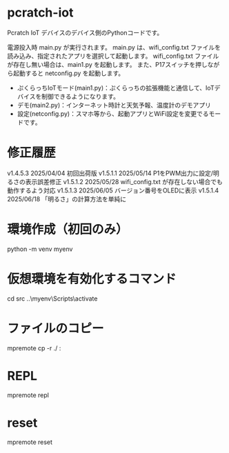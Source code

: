 # pcratch-iot
Pcratch IoT デバイスのデバイス側のPythonコードです。

電源投入時 main.py が実行されます。
main.py は、wifi_config.txt ファイルを読み込み、指定されたアプリを選択して起動します。
wifi_config.txt ファイルが存在し無い場合は、main1.py を起動します。
また、P17スイッチを押しながら起動すると netconfig.py を起動します。

- ぷくらっちIoTモード(main1.py)：ぷくらっちの拡張機能と通信して、IoTデバイスを制御できるようになります。
- デモ(main2.py)：インターネット時計と天気予報、温度計のデモアプリ
- 設定(netconfig.py)：スマホ等から、起動アプリとWiFi設定を変更でるモードです。

# 修正履歴
v1.4.5.3    2025/04/04 初回出荷版
v1.5.1.1    2025/05/14 P1をPWM出力に設定/明るさの表示誤差修正
v1.5.1.2    2025/05/28 wifi_config.txt が存在しない場合でも動作するよう対応
v1.5.1.3    2025/06/05 バージョン番号をOLEDに表示
v1.5.1.4    2025/06/18 「明るさ」の計算方法を単純に

# 環境作成（初回のみ）
python -m venv myenv

# 仮想環境を有効化するコマンド
cd src
..\myenv\Scripts\activate

# ファイルのコピー
mpremote cp -r ./ :

# REPL
mpremote repl
# reset
mpremote reset
